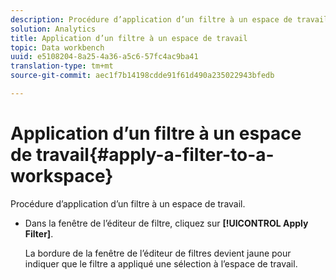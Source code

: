 ```yaml
---
description: Procédure d’application d’un filtre à un espace de travail.
solution: Analytics
title: Application d’un filtre à un espace de travail
topic: Data workbench
uuid: e5108204-8a25-4a36-a5c6-57fc4ac9ba41
translation-type: tm+mt
source-git-commit: aec1f7b14198cdde91f61d490a235022943bfedb

---
```



# Application d’un filtre à un espace de travail{#apply-a-filter-to-a-workspace}

Procédure d’application d’un filtre à un espace de travail.

* Dans la fenêtre de l’éditeur de filtre, cliquez sur **[!UICONTROL Apply Filter]**.

   La bordure de la fenêtre de l’éditeur de filtres devient jaune pour indiquer que le filtre a appliqué une sélection à l’espace de travail.

